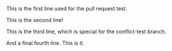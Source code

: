 This is the first line used for the pull request test.

This is the second line!

This is the third line, which is special for the conflict-test branch.

And a final fourth line. This is it.

